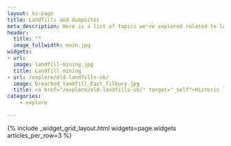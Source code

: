 ```yaml
---
layout: kz-page
title: Landfills and dumpsites
meta_description: Here is a list of topics we've explored related to landfills and dumpsites.
header:
  title: ""
  image_fullwidth: main.jpg
widgets:
- url: 
  image: landfill-mining.jpg
  title: Landfill mining
- url: /explore/old-landfills-uk/
  image: breached_landfill_East_Tilbury.jpg
  title: <a href="/explore/old-landfills-uk/" target="_self">Historic landfills in the UK</a>
categories:
    - explore

---
```



{% include _widget_grid_layout.html widgets=page.widgets articles_per_row=3 %}

